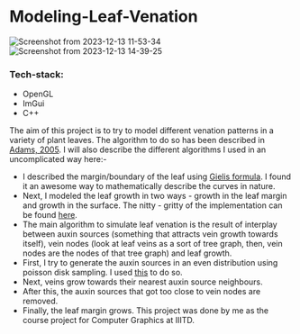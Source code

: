# Modeling-Leaf-Venation
![Screenshot from 2023-12-13 11-53-34](https://github.com/Daksh-Pandey/Modeling-Leaf-Venation/assets/108348551/3a5c2a43-f0a2-49aa-89a8-89492964268f)
![Screenshot from 2023-12-13 14-39-25](https://github.com/Daksh-Pandey/Modeling-Leaf-Venation/assets/108348551/43378ced-bb6c-4de4-8e5c-5ba6b99791f0)

### Tech-stack:
* OpenGL
* ImGui
* C++

The aim of this project is to try to model different venation patterns in a variety of plant leaves. The algorithm to do so has been described in [Adams, 2005](https://dl.acm.org/doi/10.1145/1073204.1073251). I will also describe the different algorithms I used in an uncomplicated way here:-
* I described the margin/boundary of the leaf using [Gielis formula](https://en.wikipedia.org/wiki/Superformula). I found it an awesome way to mathematically describe the curves in nature.
* Next, I modeled the leaf growth in two ways - growth in the leaf margin and growth in the surface. The nitty - gritty of the implementation can be found [here](https://dl.acm.org/doi/10.1145/1073204.1073251).
* The main algorithm to simulate leaf venation is the result of interplay between auxin sources (something that attracts vein growth towards itself), vein nodes (look at leaf veins as a sort of tree graph, then, vein nodes are the nodes of that tree graph) and leaf growth.
* First, I try to generate the auxin sources in an even distribution using poisson disk sampling. I used [this](https://github.com/thinks/poisson-disk-sampling) to do so.
* Next, veins grow towards their nearest auxin source neighbours.
* After this, the auxin sources that got too close to vein nodes are removed.
* Finally, the leaf margin grows.
This project was done by me as the course project for Computer Graphics at IIITD.
